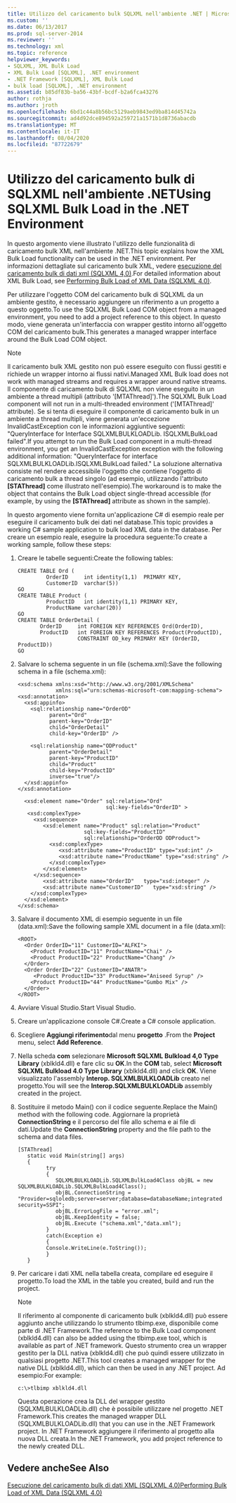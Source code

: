 ```yaml
---
title: Utilizzo del caricamento bulk SQLXML nell'ambiente .NET | Microsoft Docs
ms.custom: ''
ms.date: 06/13/2017
ms.prod: sql-server-2014
ms.reviewer: ''
ms.technology: xml
ms.topic: reference
helpviewer_keywords:
- SQLXML, XML Bulk Load
- XML Bulk Load [SQLXML], .NET environment
- .NET Framework [SQLXML], XML Bulk Load
- bulk load [SQLXML], .NET environment
ms.assetid: b85df83b-ba56-43bf-bcdf-b2a6fca43276
author: rothja
ms.author: jroth
ms.openlocfilehash: 6bd1c44a8b56bc5129aeb9843ed9ba814d45742a
ms.sourcegitcommit: ad4d92dce894592a259721a1571b1d8736abacdb
ms.translationtype: MT
ms.contentlocale: it-IT
ms.lasthandoff: 08/04/2020
ms.locfileid: "87722679"
---
```

# <a name="using-sqlxml-bulk-load-in-the-net-environment"></a><span data-ttu-id="3d9fb-102">Utilizzo del caricamento bulk di SQLXML nell'ambiente .NET</span><span class="sxs-lookup"><span data-stu-id="3d9fb-102">Using SQLXML Bulk Load in the .NET Environment</span></span>
  <span data-ttu-id="3d9fb-103">In questo argomento viene illustrato l'utilizzo delle funzionalità di caricamento bulk XML nell'ambiente .NET.</span><span class="sxs-lookup"><span data-stu-id="3d9fb-103">This topic explains how the XML Bulk Load functionality can be used in the .NET environment.</span></span> <span data-ttu-id="3d9fb-104">Per informazioni dettagliate sul caricamento bulk XML, vedere [esecuzione del caricamento bulk di dati xml &#40;SQLXML 4,0&#41;](bulk-load-xml/performing-bulk-load-of-xml-data-sqlxml-4-0.md).</span><span class="sxs-lookup"><span data-stu-id="3d9fb-104">For detailed information about XML Bulk Load, see [Performing Bulk Load of XML Data &#40;SQLXML 4.0&#41;](bulk-load-xml/performing-bulk-load-of-xml-data-sqlxml-4-0.md).</span></span>  
  
 <span data-ttu-id="3d9fb-105">Per utilizzare l'oggetto COM del caricamento bulk di SQLXML da un ambiente gestito, è necessario aggiungere un riferimento a un progetto a questo oggetto.</span><span class="sxs-lookup"><span data-stu-id="3d9fb-105">To use the SQLXML Bulk Load COM object from a managed environment, you need to add a project reference to this object.</span></span> <span data-ttu-id="3d9fb-106">In questo modo, viene generata un'interfaccia con wrapper gestito intorno all'oggetto COM del caricamento bulk.</span><span class="sxs-lookup"><span data-stu-id="3d9fb-106">This generates a managed wrapper interface around the Bulk Load COM object.</span></span>  
  
> [!NOTE]  
>  <span data-ttu-id="3d9fb-107">Il caricamento bulk XML gestito non può essere eseguito con flussi gestiti e richiede un wrapper intorno ai flussi nativi.</span><span class="sxs-lookup"><span data-stu-id="3d9fb-107">Managed XML Bulk load does not work with managed streams and requires a wrapper around native streams.</span></span> <span data-ttu-id="3d9fb-108">Il componente di caricamento bulk di SQLXML non viene eseguito in un ambiente a thread multipli (attributo '[MTAThread]').</span><span class="sxs-lookup"><span data-stu-id="3d9fb-108">The SQLXML Bulk Load component will not run in a multi-threaded environment ('[MTAThread]' attribute).</span></span> <span data-ttu-id="3d9fb-109">Se si tenta di eseguire il componente di caricamento bulk in un ambiente a thread multipli, viene generata un'eccezione InvalidCastException con le informazioni aggiuntive seguenti: "QueryInterface for Interface SQLXMLBULKLOADLib. ISQLXMLBulkLoad failed".</span><span class="sxs-lookup"><span data-stu-id="3d9fb-109">If you attempt to run the Bulk Load component in a multi-thread environment, you get an InvalidCastException exception with the following additional information: "QueryInterface for interface SQLXMLBULKLOADLib.ISQLXMLBulkLoad failed."</span></span> <span data-ttu-id="3d9fb-110">La soluzione alternativa consiste nel rendere accessibile l'oggetto che contiene l'oggetto di caricamento bulk a thread singolo (ad esempio, utilizzando l'attributo **[STAThread]** come illustrato nell'esempio).</span><span class="sxs-lookup"><span data-stu-id="3d9fb-110">The workaround is to make the object that contains the Bulk Load object single-thread accessible (for example, by using the **[STAThread]** attribute as shown in the sample).</span></span>  
  
 <span data-ttu-id="3d9fb-111">In questo argomento viene fornita un'applicazione C# di esempio reale per eseguire il caricamento bulk dei dati nel database.</span><span class="sxs-lookup"><span data-stu-id="3d9fb-111">This topic provides a working C# sample application to bulk load XML data in the database.</span></span> <span data-ttu-id="3d9fb-112">Per creare un esempio reale, eseguire la procedura seguente:</span><span class="sxs-lookup"><span data-stu-id="3d9fb-112">To create a working sample, follow these steps:</span></span>  
  
1.  <span data-ttu-id="3d9fb-113">Creare le tabelle seguenti:</span><span class="sxs-lookup"><span data-stu-id="3d9fb-113">Create the following tables:</span></span>  
  
    ```  
    CREATE TABLE Ord (  
             OrderID     int identity(1,1)  PRIMARY KEY,  
             CustomerID  varchar(5))  
    GO  
    CREATE TABLE Product (  
             ProductID   int identity(1,1) PRIMARY KEY,  
             ProductName varchar(20))  
    GO  
    CREATE TABLE OrderDetail (  
           OrderID     int FOREIGN KEY REFERENCES Ord(OrderID),  
           ProductID   int FOREIGN KEY REFERENCES Product(ProductID),  
                       CONSTRAINT OD_key PRIMARY KEY (OrderID, ProductID))  
    GO  
    ```  
  
2.  <span data-ttu-id="3d9fb-114">Salvare lo schema seguente in un file (schema.xml):</span><span class="sxs-lookup"><span data-stu-id="3d9fb-114">Save the following schema in a file (schema.xml):</span></span>  
  
    ```  
    <xsd:schema xmlns:xsd="http://www.w3.org/2001/XMLSchema"  
                xmlns:sql="urn:schemas-microsoft-com:mapping-schema">  
    <xsd:annotation>  
      <xsd:appinfo>  
        <sql:relationship name="OrderOD"  
              parent="Ord"  
              parent-key="OrderID"  
              child="OrderDetail"  
              child-key="OrderID" />  
  
        <sql:relationship name="ODProduct"  
              parent="OrderDetail"  
              parent-key="ProductID"  
              child="Product"  
              child-key="ProductID"   
              inverse="true"/>  
      </xsd:appinfo>  
    </xsd:annotation>  
  
      <xsd:element name="Order" sql:relation="Ord"   
                                sql:key-fields="OrderID" >  
       <xsd:complexType>  
         <xsd:sequence>  
            <xsd:element name="Product" sql:relation="Product"   
                         sql:key-fields="ProductID"  
                         sql:relationship="OrderOD ODProduct">  
              <xsd:complexType>  
                 <xsd:attribute name="ProductID" type="xsd:int" />  
                 <xsd:attribute name="ProductName" type="xsd:string" />  
              </xsd:complexType>  
            </xsd:element>  
         </xsd:sequence>  
            <xsd:attribute name="OrderID"   type="xsd:integer" />   
            <xsd:attribute name="CustomerID"   type="xsd:string" />  
        </xsd:complexType>  
      </xsd:element>  
    </xsd:schema>  
    ```  
  
3.  <span data-ttu-id="3d9fb-115">Salvare il documento XML di esempio seguente in un file (data.xml):</span><span class="sxs-lookup"><span data-stu-id="3d9fb-115">Save the following sample XML document in a file (data.xml):</span></span>  
  
    ```  
    <ROOT>    
      <Order OrderID="11" CustomerID="ALFKI">  
        <Product ProductID="11" ProductName="Chai" />  
        <Product ProductID="22" ProductName="Chang" />  
      </Order>  
      <Order OrderID="22" CustomerID="ANATR">  
         <Product ProductID="33" ProductName="Aniseed Syrup" />  
        <Product ProductID="44" ProductName="Gumbo Mix" />  
      </Order>  
    </ROOT>  
    ```  
  
4.  <span data-ttu-id="3d9fb-116">Avviare Visual Studio.</span><span class="sxs-lookup"><span data-stu-id="3d9fb-116">Start Visual Studio.</span></span>  
  
5.  <span data-ttu-id="3d9fb-117">Creare un'applicazione console C#.</span><span class="sxs-lookup"><span data-stu-id="3d9fb-117">Create a C# console application.</span></span>  
  
6.  <span data-ttu-id="3d9fb-118">Scegliere **Aggiungi riferimento**dal menu **progetto** .</span><span class="sxs-lookup"><span data-stu-id="3d9fb-118">From the **Project** menu, select **Add Reference**.</span></span>  
  
7.  <span data-ttu-id="3d9fb-119">Nella scheda **com** selezionare **Microsoft SQLXML Bulkload 4,0 Type Library** (xblkld4.dll) e fare clic su **OK**.</span><span class="sxs-lookup"><span data-stu-id="3d9fb-119">In the **COM** tab, select **Microsoft SQLXML Bulkload 4.0 Type Library** (xblkld4.dll) and click **OK**.</span></span> <span data-ttu-id="3d9fb-120">Viene visualizzato l'assembly **Interop. SQLXMLBULKLOADLib** creato nel progetto.</span><span class="sxs-lookup"><span data-stu-id="3d9fb-120">You will see the **Interop.SQLXMLBULKLOADLib** assembly created in the project.</span></span>  
  
8.  <span data-ttu-id="3d9fb-121">Sostituire il metodo Main() con il codice seguente.</span><span class="sxs-lookup"><span data-stu-id="3d9fb-121">Replace the Main() method with the following code.</span></span> <span data-ttu-id="3d9fb-122">Aggiornare la proprietà **ConnectionString** e il percorso del file allo schema e ai file di dati.</span><span class="sxs-lookup"><span data-stu-id="3d9fb-122">Update the **ConnectionString** property and the file path to the schema and data files.</span></span>  
  
    ```  
    [STAThread]  
       static void Main(string[] args)  
       {     
             try  
             {  
                SQLXMLBULKLOADLib.SQLXMLBulkLoad4Class objBL = new SQLXMLBULKLOADLib.SQLXMLBulkLoad4Class();  
                objBL.ConnectionString = "Provider=sqloledb;server=server;database=databaseName;integrated security=SSPI";  
                objBL.ErrorLogFile = "error.xml";  
                objBL.KeepIdentity = false;  
                objBL.Execute ("schema.xml","data.xml");  
             }  
             catch(Exception e)  
             {  
             Console.WriteLine(e.ToString());  
             }  
       }  
    ```  
  
9. <span data-ttu-id="3d9fb-123">Per caricare i dati XML nella tabella creata, compilare ed eseguire il progetto.</span><span class="sxs-lookup"><span data-stu-id="3d9fb-123">To load the XML in the table you created, build and run the project.</span></span>  
  
    > [!NOTE]  
    >  <span data-ttu-id="3d9fb-124">Il riferimento al componente di caricamento bulk (xblkld4.dll) può essere aggiunto anche utilizzando lo strumento tlbimp.exe, disponibile come parte di .NET Framework.</span><span class="sxs-lookup"><span data-stu-id="3d9fb-124">The reference to the Bulk Load component (xblkld4.dll) can also be added using the tlbimp.exe tool, which is available as part of .NET framework.</span></span> <span data-ttu-id="3d9fb-125">Questo strumento crea un wrapper gestito per la DLL nativa (xblkld4.dll) che può quindi essere utilizzato in qualsiasi progetto .NET.</span><span class="sxs-lookup"><span data-stu-id="3d9fb-125">This tool creates a managed wrapper for the native DLL (xblkld4.dll), which can then be used in any .NET project.</span></span> <span data-ttu-id="3d9fb-126">Ad esempio:</span><span class="sxs-lookup"><span data-stu-id="3d9fb-126">For example:</span></span>  
  
    ```  
    c:\>tlbimp xblkld4.dll  
    ```  
  
     <span data-ttu-id="3d9fb-127">Questa operazione crea la DLL del wrapper gestito (SQLXMLBULKLOADLib.dll) che è possibile utilizzare nel progetto .NET Framework.</span><span class="sxs-lookup"><span data-stu-id="3d9fb-127">This creates the managed wrapper DLL (SQLXMLBULKLOADLib.dll) that you can use in the .NET Framework project.</span></span> <span data-ttu-id="3d9fb-128">In .NET Framework aggiungere il riferimento al progetto alla nuova DLL creata.</span><span class="sxs-lookup"><span data-stu-id="3d9fb-128">In the .NET Framework, you add project reference to the newly created DLL.</span></span>  
  
## <a name="see-also"></a><span data-ttu-id="3d9fb-129">Vedere anche</span><span class="sxs-lookup"><span data-stu-id="3d9fb-129">See Also</span></span>  
 [<span data-ttu-id="3d9fb-130">Esecuzione del caricamento bulk di dati XML &#40;SQLXML 4.0&#41;</span><span class="sxs-lookup"><span data-stu-id="3d9fb-130">Performing Bulk Load of XML Data &#40;SQLXML 4.0&#41;</span></span>](bulk-load-xml/performing-bulk-load-of-xml-data-sqlxml-4-0.md)  
  
  

